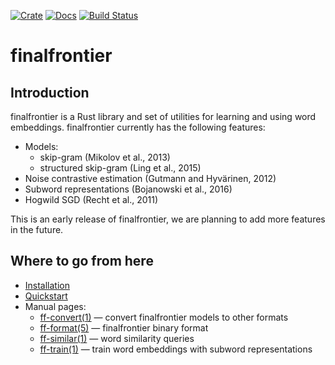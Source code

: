 [![Crate](https://img.shields.io/crates/v/finalfrontier.svg)](https://crates.io/crates/finalfrontier)
[![Docs](https://docs.rs/finalfrontier/badge.svg)](https://docs.rs/finalfrontier/)
[![Build Status](https://travis-ci.org/danieldk/finalfrontier.svg?branch=master)](https://travis-ci.org/danieldk/finalfrontier)

# finalfrontier

## Introduction

finalfrontier is a Rust library and set of utilities for learning and using
word embeddings. finalfrontier currently has the following features:

  * Models:
    - skip-gram (Mikolov et al., 2013)
    - structured skip-gram (Ling et al., 2015)
  * Noise contrastive estimation (Gutmann and Hyvärinen, 2012)
  * Subword representations (Bojanowski et al., 2016)
  * Hogwild SGD (Recht et al., 2011)

This is an early release of finalfrontier, we are planning to add more features
in the future.

## Where to go from here

  * [Installation](docs/INSTALL.md)
  * [Quickstart](docs/QUICKSTART.md)
  * Manual pages:
    - [ff-convert(1)](man/ff-convert.1.md) — convert finalfrontier models to other formats
    - [ff-format(5)](man/ff-format.5.md) — finalfrontier binary format
    - [ff-similar(1)](man/ff-similar.1.md) — word similarity queries
    - [ff-train(1)](man/ff-train.1.md) — train word embeddings with subword representations
